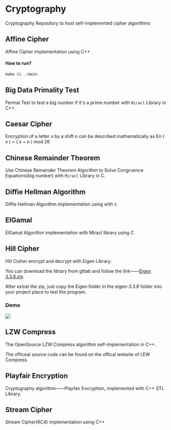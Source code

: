 # Cryptography
Cryptography Repository to host self-implemented cipher algorithms


## Affine Cipher
Affine Cipher implementation using C++

#### How to run?
```cpp
make && ./main
```

## Big Data Primality Test

Fermat Test to test a big number if it's a prime number with `Miracl` Library in C++.

## Caesar Cipher
Encryption of a letter x by a shift n can be described mathematically as
En ( x ) = ( x + n ) mod 26


## Chinese Remainder Theorem

Use Chinese Remainder Theorem Algorithm to Solve Congruence Equations(big number) with `Miracl` Library in C.

## Diffie Hellman Algorithm
Diffie Hellman Algorithm implementation using with c

## ElGamal
ElGamal Algorithm implementation with Miracl library using C


## Hill Cipher

Hill Cioher encrypt and decrypt with Eigen Library.

You can download the library from gitlab and follow the link——[Eigen 3.3.8.zip](https://gitlab.com/libeigen/eigen/-/archive/3.3.8/eigen-3.3.8.zip)

After extrat the zip, just copy the Eigen folder in the eigen-3.3.8 folder into your project place to test the program.

### Demo
![](https://gitee.com/gsyang/Image-Hosting/raw/master/img/hill-cipher-demo.png)

## LZW Compress

The OpenSource LZW Compress algorithm self-implementation in C++.

The officeal source code can be found on the offical website of LEW Compress.


## Playfair Encryption

Cryptography algorithm——Playfair Encryption, implemented with C++ STL Library.

## Stream Cipher
Stream Cipher(RC4) implementation using C++

